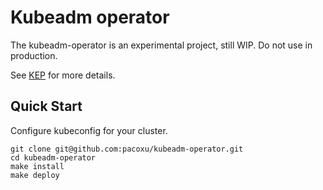 # Kubeadm operator

The kubeadm-operator is an experimental project, still WIP.
Do not use in production.

See [KEP](https://git.k8s.io/enhancements/keps/sig-cluster-lifecycle/kubeadm/20190916-kubeadm-operator.md) for more details.

## Quick Start

Configure kubeconfig for your cluster.

```
git clone git@github.com:pacoxu/kubeadm-operator.git
cd kubeadm-operator
make install
make deploy
```

